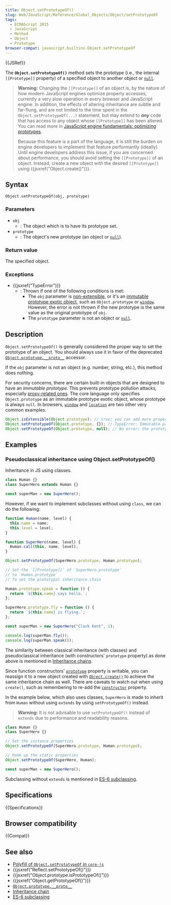 ```yaml
---
title: Object.setPrototypeOf()
slug: Web/JavaScript/Reference/Global_Objects/Object/setPrototypeOf
tags:
  - ECMAScript 2015
  - JavaScript
  - Method
  - Object
  - Prototype
browser-compat: javascript.builtins.Object.setPrototypeOf
---
```


{{JSRef}}

The **`Object.setPrototypeOf()`** method sets the prototype (i.e., the internal `[[Prototype]]` property) of a specified object to another object or [`null`](/en-US/docs/Web/JavaScript/Reference/Operators/null).

> **Warning:** Changing the `[[Prototype]]` of an object is, by the nature of how modern JavaScript engines optimize property accesses, currently a very slow operation in every browser and JavaScript engine. In addition, the effects of altering inheritance are subtle and far-flung, and are not limited to the time spent in the `Object.setPrototypeOf(...)` statement, but may extend to **_any_** code that has access to any object whose `[[Prototype]]` has been altered. You can read more in [JavaScript engine fundamentals: optimizing prototypes](https://mathiasbynens.be/notes/prototypes).
>
> Because this feature is a part of the language, it is still the burden on engine developers to implement that feature performantly (ideally). Until engine developers address this issue, if you are concerned about performance, you should avoid setting the `[[Prototype]]` of an object. Instead, create a new object with the desired `[[Prototype]]` using {{jsxref("Object.create()")}}.

## Syntax

```js-nolint
Object.setPrototypeOf(obj, prototype)
```

### Parameters

- `obj`
  - : The object which is to have its prototype set.
- `prototype`
  - : The object's new prototype (an object or [`null`](/en-US/docs/Web/JavaScript/Reference/Operators/null)).

### Return value

The specified object.

### Exceptions

- {{jsxref("TypeError")}}
  - : Thrown if one of the following conditions is met:
    - The `obj` parameter is [non-extensible](/en-US/docs/Web/JavaScript/Reference/Global_Objects/Object/isExtensible), or it's an [immutable prototype exotic object](https://tc39.es/ecma262/#sec-immutable-prototype-exotic-objects), such as `Object.prototype` or [`window`](/en-US/docs/Web/API/Window). However, the error is not thrown if the new prototype is the same value as the original prototype of `obj`.
    - The `prototype` parameter is not an object or [`null`](/en-US/docs/Web/JavaScript/Reference/Operators/null).

## Description

`Object.setPrototypeOf()` is generally considered the proper way to set the prototype of an object. You should always use it in favor of the deprecated [`Object.prototype.__proto__`](/en-US/docs/Web/JavaScript/Reference/Global_Objects/Object/proto) accessor.

If the `obj` parameter is not an object (e.g. number, string, etc.), this method does nothing.

For security concerns, there are certain built-in objects that are designed to have an _immutable prototype_. This prevents prototype pollution attacks, especially [proxy-related ones](https://github.com/tc39/ecma262/issues/272). The core language only specifies `Object.prototype` as an immutable prototype exotic object, whose prototype is always `null`. In browsers, [`window`](/en-US/docs/Web/API/Window) and [`location`](/en-US/docs/Web/API/Window/location) are two other very common examples.

```js
Object.isExtensible(Object.prototype); // true; you can add more properties
Object.setPrototypeOf(Object.prototype, {}); // TypeError: Immutable prototype object '#<Object>' cannot have their prototype set
Object.setPrototypeOf(Object.prototype, null); // No error; the prototype of `Object.prototype` is already `null`
```

## Examples

### Pseudoclassical inheritance using Object.setPrototypeOf()

Inheritance in JS using classes.

```js
class Human {}
class SuperHero extends Human {}

const superMan = new SuperHero();
```

However, if we want to implement subclasses without using `class`, we can do the following:

```js
function Human(name, level) {
  this.name = name;
  this.level = level;
}

function SuperHero(name, level) {
  Human.call(this, name, level);
}

Object.setPrototypeOf(SuperHero.prototype, Human.prototype);

// Set the `[[Prototype]]` of `SuperHero.prototype`
// to `Human.prototype`
// To set the prototypal inheritance chain

Human.prototype.speak = function () {
  return `${this.name} says hello.`;
};

SuperHero.prototype.fly = function () {
  return `${this.name} is flying.`;
};

const superMan = new SuperHero("Clark Kent", 1);

console.log(superMan.fly());
console.log(superMan.speak());
```

The similarity between classical inheritance (with classes) and pseudoclassical inheritance (with constructors' `prototype` property) as done above is mentioned in [Inheritance chains](/en-US/docs/Web/JavaScript/Inheritance_and_the_prototype_chain#building_longer_inheritance_chains).

Since function constructors' [`prototype`](/en-US/docs/Web/JavaScript/Reference/Global_Objects/Function/prototype) property is writable, you can reassign it to a new object created with [`Object.create()`](/en-US/docs/Web/JavaScript/Reference/Global_Objects/Object/create#classical_inheritance_with_object.create) to achieve the same inheritance chain as well. There are caveats to watch out when using `create()`, such as remembering to re-add the [`constructor`](/en-US/docs/Web/JavaScript/Reference/Global_Objects/Object/constructor) property.

In the example below, which also uses classes, `SuperHero` is made to inherit from `Human` without using `extends` by using `setPrototypeOf()` instead.

> **Warning:** It is not advisable to use `setPrototypeOf()` instead of `extends` due to performance and readability reasons.

```js
class Human {}
class SuperHero {}

// Set the instance properties
Object.setPrototypeOf(SuperHero.prototype, Human.prototype);

// Hook up the static properties
Object.setPrototypeOf(SuperHero, Human);

const superMan = new SuperHero();
```

Subclassing without `extends` is mentioned in [ES-6 subclassing](https://hacks.mozilla.org/2015/08/es6-in-depth-subclassing/).

## Specifications

{{Specifications}}

## Browser compatibility

{{Compat}}

## See also

- [Polyfill of `Object.setPrototypeOf` in `core-js`](https://github.com/zloirock/core-js#ecmascript-object)
- {{jsxref("Reflect.setPrototypeOf()")}}
- {{jsxref("Object.prototype.isPrototypeOf()")}}
- {{jsxref("Object.getPrototypeOf()")}}
- [`Object.prototype.__proto__`](/en-US/docs/Web/JavaScript/Reference/Global_Objects/Object/proto)
- [Inheritance chain](/en-US/docs/Web/JavaScript/Inheritance_and_the_prototype_chain#building_longer_inheritance_chains)
- [ES-6 subclassing](https://hacks.mozilla.org/2015/08/es6-in-depth-subclassing/)
